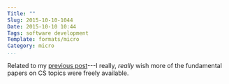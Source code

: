 ```yaml
---
Title: ""
Slug: 2015-10-10-1044
Date: 2015-10-10 10:44
Tags: software development
Template: formats/micro
Category: micro
...
```


Related to my [previous post]---I really, *really* wish more of the fundamental
papers on CS topics were freely available.

[previous post]: /2015/2015-10-10-1043.html
